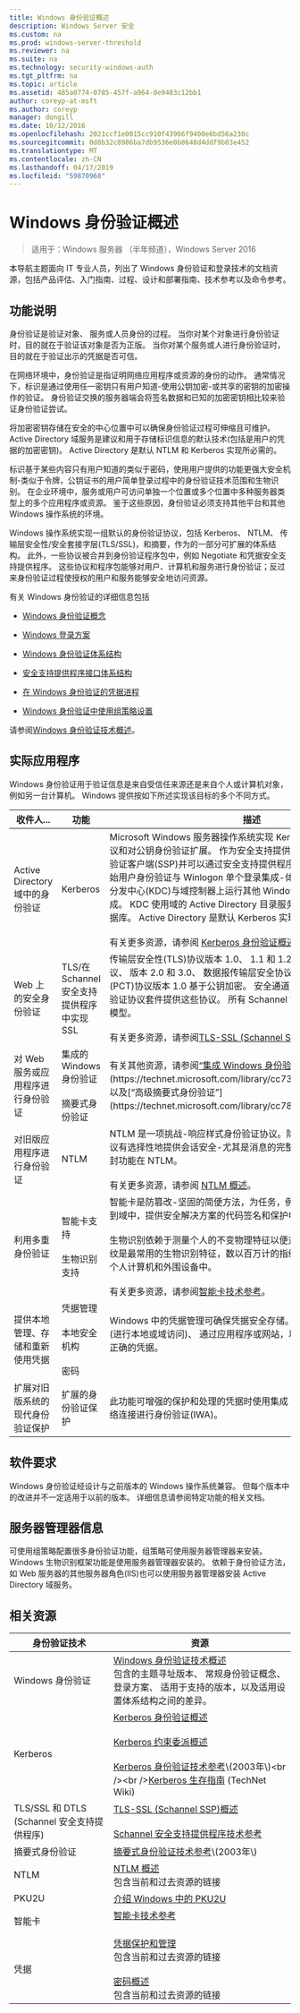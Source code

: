 ```yaml
---
title: Windows 身份验证概述
description: Windows Server 安全
ms.custom: na
ms.prod: windows-server-threshold
ms.reviewer: na
ms.suite: na
ms.technology: security-windows-auth
ms.tgt_pltfrm: na
ms.topic: article
ms.assetid: 485a0774-0785-457f-a964-0e9403c12bb1
author: coreyp-at-msft
ms.author: coreyp
manager: dongill
ms.date: 10/12/2016
ms.openlocfilehash: 2021ccf1e0015cc910f43966f9400e6bd56a230c
ms.sourcegitcommit: 0d0b32c8986ba7db9536e0b8648d4ddf9b03e452
ms.translationtype: MT
ms.contentlocale: zh-CN
ms.lasthandoff: 04/17/2019
ms.locfileid: "59870968"
---
```

# <a name="windows-authentication-overview"></a>Windows 身份验证概述

>适用于：Windows 服务器 （半年频道），Windows Server 2016

本导航主题面向 IT 专业人员，列出了 Windows 身份验证和登录技术的文档资源，包括产品评估、入门指南、过程、设计和部署指南、技术参考以及命令参考。

## <a name="feature-description"></a>功能说明
身份验证是验证对象、 服务或人员身份的过程。 当你对某个对象进行身份验证时，目的就在于验证该对象是否为正版。 当你对某个服务或人进行身份验证时，目的就在于验证出示的凭据是否可信。

在网络环境中，身份验证是指证明网络应用程序或资源的身份的动作。 通常情况下，标识是通过使用任一密钥只有用户知道-使用公钥加密-或共享的密钥的加密操作的验证。 身份验证交换的服务器端会将签名数据和已知的加密密钥相比较来验证身份验证尝试。

将加密密钥存储在安全的中心位置中可以确保身份验证过程可伸缩且可维护。 Active Directory 域服务是建议和用于存储标识信息的默认技术\(包括是用户的凭据的加密密钥\)。 Active Directory 是默认 NTLM 和 Kerberos 实现所必需的。

标识基于某些内容只有用户知道的类似于密码，使用用户提供的功能更强大安全机制-类似于令牌，公钥证书的用户简单登录过程中的身份验证技术范围和生物识别。 在企业环境中，服务或用户可访问单独一个位置或多个位置中多种服务器类型上的多个应用程序或资源。 鉴于这些原因，身份验证必须支持其他平台和其他 Windows 操作系统的环境。

Windows 操作系统实现一组默认的身份验证协议，包括 Kerberos、 NTLM、 传输层安全性\/安全套接字层\(TLS\/SSL\)，和摘要，作为的一部分可扩展的体系结构。 此外，一些协议被合并到身份验证程序包中，例如 Negotiate 和凭据安全支持提供程序。 这些协议和程序包能够对用户、计算机和服务进行身份验证；反过来身份验证过程使授权的用户和服务能够安全地访问资源。

有关 Windows 身份验证的详细信息包括

-   [Windows 身份验证概念](windows-authentication-concepts.md)

-   [Windows 登录方案](windows-logon-scenarios.md)

-   [Windows 身份验证体系结构](windows-authentication-architecture.md)

-   [安全支持提供程序接口体系结构](security-support-provider-interface-architecture.md)

-   [在 Windows 身份验证的凭据进程](credentials-processes-in-windows-authentication.md)

-   [Windows 身份验证中使用组策略设置](group-policy-settings-used-in-windows-authentication.md)

请参阅[Windows 身份验证技术概述](windows-authentication-technical-overview.md)。

## <a name="practical-applications"></a>实际应用程序
Windows 身份验证用于验证信息是来自受信任来源还是来自个人或计算机对象，例如另一台计算机。 Windows 提供按如下所述实现该目标的多个不同方式。

|收件人...|功能|描述|
|----|------|--------|
|Active Directory 域中的身份验证|Kerberos|Microsoft Windows&nbsp;服务器操作系统实现 Kerberos 版本 5 身份验证协议和对公钥身份验证扩展。 作为安全支持提供程序实现 Kerberos 身份验证客户端\(SSP\)并可以通过安全支持提供程序接口来访问\(SSPI\)。 初始用户身份验证与 Winlogon 单个登录集成\-体系结构。 Kerberos 密钥分发中心\(KDC\)与域控制器上运行其他 Windows Server 安全服务集成。 KDC 使用域的 Active Directory 目录服务数据库作为其安全帐户数据库。 Active Directory 是默认 Kerberos 实现所必需的。<br /><br />有关更多资源，请参阅 [Kerberos 身份验证概述](../kerberos/kerberos-authentication-overview.md)。|
|Web 上的安全身份验证|TLS\/在 Schannel 安全支持提供程序中实现 SSL|传输层安全性\(TLS\)协议版本 1.0、 1.1 和 1.2、 安全套接字层\(SSL\)协议、 版本 2.0 和 3.0、 数据报传输层安全协议版本 1.0 和私有通信传输\(PCT\)协议版本 1.0 基于公钥加密。 安全通道\(Schannel\)提供程序身份验证协议套件提供这些协议。 所有 Schannel 协议使用客户端和服务器模型。<br /><br />有关更多资源，请参阅[TLS-SSL &#40;Schannel SSP&#41;概述](../tls/tls-ssl-schannel-ssp-overview.md)。|
|对 Web 服务或应用程序进行身份验证|集成的 Windows 身份验证<br /><br />摘要式身份验证|有关其他资源，请参阅[“集成 Windows 身份验证”](https://technet.microsoft.com/library/cc758557(v=WS.10).aspx)和[“摘要式身份验证”](https://technet.microsoft.com/library/cc738318(v=ws.10).aspx)，以及[“高级摘要式身份验证”](https://technet.microsoft.com/library/cc783131(v=ws.10).aspx)。|
|对旧版应用程序进行身份验证|NTLM|NTLM 是一项挑战\-响应样式身份验证协议。除了身份验证，NTLM 协议有选择性地提供会话安全-尤其是消息的完整性和保密性通过签名和密封功能在 NTLM。<br /><br />有关更多资源，请参阅 [NTLM 概述](../kerberos/ntlm-overview.md)。|
|利用多重身份验证|智能卡支持<br /><br />生物识别支持|智能卡是防篡改\-坚固的简便方法，为任务，例如客户端身份验证，登录到域中，提供安全解决方案的代码签名和保护电子\-邮件。<br /><br />生物识别依赖于测量个人的不变物理特征以便对此人进行唯一标识。 指纹是最常用的生物识别特征，数以百万计的指纹生物识别设备都嵌入到个人计算机和外围设备中。<br /><br />有关更多资源，请参阅[智能卡技术参考](https://technet.microsoft.com/itpro/windows/keep-secure/smart-card-windows-smart-card-technical-reference)。 |
|提供本地管理、存储和重新使用凭据|凭据管理<br /><br />本地安全机构<br /><br />密码|Windows 中的凭据管理可确保凭据安全存储。 在安全桌面上收集凭据\(进行本地或域访问\)、 通过应用程序或网站，以便每次访问资源时出现正确的凭据。<br /><br />
|扩展对旧版系统的现代身份验证保护|扩展的身份验证保护|此功能可增强的保护和处理的凭据时使用集成 Windows 身份验证的网络连接进行身份验证\(IWA\)。|

## <a name="software-requirements"></a>软件要求
Windows 身份验证经设计与之前版本的 Windows 操作系统兼容。 但每个版本中的改进并不一定适用于以前的版本。 详细信息请参阅特定功能的相关文档。

## <a name="server-manager-information"></a>服务器管理器信息
可使用组策略配置很多身份验证功能，组策略可使用服务器管理器来安装。 Windows 生物识别框架功能是使用服务器管理器安装的。 依赖于身份验证方法，如 Web 服务器的其他服务器角色\(IIS\)也可以使用服务器管理器安装 Active Directory 域服务。

## <a name="related-resources"></a>相关资源

|身份验证技术|资源|
|----------------|-------|
|Windows 身份验证|[Windows 身份验证技术概述](../windows-authentication/windows-authentication-technical-overview.md)<br />包含的主题寻址版本、 常规身份验证概念、 登录方案、 适用于支持的版本，以及适用设置体系结构之间的差异。|
|Kerberos|[Kerberos 身份验证概述](../kerberos/kerberos-authentication-overview.md)<br /><br />[Kerberos 约束委派概述](../kerberos/kerberos-constrained-delegation-overview.md)<br /><br />[Kerberos 身份验证技术参考](https://technet.microsoft.com/library/cc739058(v=ws.10).aspx)\(2003年\)<br /><br />[Kerberos 生存指南](https://social.technet.microsoft.com/wiki/contents/articles/4209.kerberos-survival-guide.aspx) \(TechNet Wiki\)|
|TLS\/SSL 和 DTLS \(Schannel 安全支持提供程序\)|[TLS-SSL &#40;Schannel SSP&#41;概述](../tls/tls-ssl-schannel-ssp-overview.md)<br /><br />[Schannel 安全支持提供程序技术参考](../tls/schannel-security-support-provider-technical-reference.md)|
|摘要式身份验证|[摘要式身份验证技术参考](https://technet.microsoft.com/library/cc782794(v=ws.10).aspx)\(2003年\)|
|NTLM|[NTLM 概述](../kerberos/ntlm-overview.md)<br />包含当前和过去资源的链接|
|PKU2U|[介绍 Windows 中的 PKU2U](https://technet.microsoft.com/library/dd560634(v=ws.10).aspx)|
|智能卡|[智能卡技术参考](https://technet.microsoft.com/itpro/windows/keep-secure/smart-card-windows-smart-card-technical-reference)<br /><br />
|凭据|[凭据保护和管理](../credentials-protection-and-management/credentials-protection-and-management.md)<br />包含当前和过去资源的链接<br /><br />[密码概述](../kerberos/passwords-overview.md)<br />包含当前和过去资源的链接|


